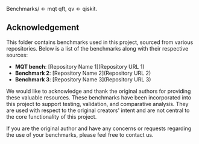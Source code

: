 Benchmarks/ <- mqt
qft, qv <- qiskit.
## Acknowledgement

This folder contains benchmarks used in this project, sourced from various repositories. Below is a list of the benchmarks along with their respective sources:

- **MQT bench**: [Repository Name 1](Repository URL 1)
- **Benchmark 2**: [Repository Name 2](Repository URL 2)
- **Benchmark 3**: [Repository Name 3](Repository URL 3)

We would like to acknowledge and thank the original authors for providing these valuable resources. These benchmarks have been incorporated into this project to support testing, validation, and comparative analysis. They are used with respect to the original creators' intent and are not central to the core functionality of this project.

If you are the original author and have any concerns or requests regarding the use of your benchmarks, please feel free to contact us.
